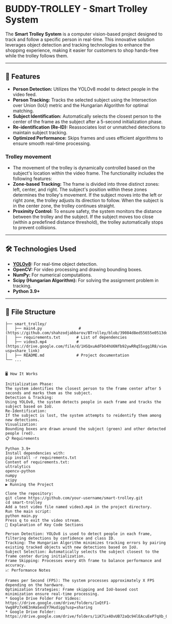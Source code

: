 # BUDDY-TROLLEY - Smart Trolley System

The **Smart Trolley System** is a computer vision-based project designed to track and follow a specific person in real-time. This innovative solution leverages object detection and tracking technologies to enhance the shopping experience, making it easier for customers to shop hands-free while the trolley follows them.




---

## 🚀 Features
- **Person Detection:** Utilizes the YOLOv8 model to detect people in the video feed.
- **Person Tracking:** Tracks the selected subject using the Intersection over Union (IoU) metric and the Hungarian Algorithm for optimal matching.
- **Subject Identification:** Automatically selects the closest person to the center of the frame as the subject after a 5-second initialization phase.
- **Re-identification (Re-ID):** Reassociates lost or unmatched detections to maintain subject tracking.
- **Optimized Performance:** Skips frames and uses efficient algorithms to ensure smooth real-time processing.    
### Trolley movement     
- The movement of the trolley is dynamically controlled based on the subject's location within the video frame. The functionality includes the following features:
- **Zone-based Tracking:** The frame is divided into three distinct zones: left, center, and right. The subject's position within these zones determines the trolley's movement. If the subject moves into the left or right zone, the trolley adjusts its direction to follow. When the subject is in the center zone, the trolley continues straight.
- **Proximity Control:** To ensure safety, the system monitors the distance between the trolley and the subject. If the subject moves too close (within a predefined distance threshold), the trolley automatically stops to prevent collisions.

---

## 🛠️ Technologies Used
- **[YOLOv8](https://github.com/ultralytics/ultralytics):** For real-time object detection.
- **OpenCV:** For video processing and drawing bounding boxes.
- **NumPy:** For numerical computations.
- **Scipy (Hungarian Algorithm):** For solving the assignment problem in tracking.
- **Python 3.9+**

---

## 📂 File Structure
```plaintext
├── smart_trolley/
│   ├── main4.py                #(https://github.com/shahzodjabbarov/BTrolley/blob/39084d8ed55655e0513dd949bdbbe1b84f2c3de5/main4.py)
│   ├── requirements.txt       # List of dependencies
│   ├── video3.mp4             # (https://drive.google.com/file/d/1HSQxuAdFbO4hU6Nfb92ywRRq55xgg1R8/view?usp=share_link)
│   ├── README.md              # Project documentation
└── ...


🖥️ How It Works

Initialization Phase:
The system identifies the closest person to the frame center after 5 seconds and marks them as the subject.
Detection & Tracking:
Using YOLOv8, the system detects people in each frame and tracks the subject based on IoU.
Re-Identification:
If the subject is lost, the system attempts to reidentify them among new detections.
Visualization:
Bounding boxes are drawn around the subject (green) and other detected people (red).
📋 Requirements

Python 3.9+
Install dependencies with:
pip install -r requirements.txt
Content of requirements.txt:
ultralytics
opencv-python
numpy
scipy
▶️ Running the Project

Clone the repository:
git clone https://github.com/your-username/smart-trolley.git
cd smart-trolley
Add a test video file named video3.mp4 in the project directory.
Run the main script:
python main.py
Press q to exit the video stream.
📖 Explanation of Key Code Sections

Person Detection: YOLOv8 is used to detect people in each frame, filtering detections by confidence and class ID.
Tracking: The Hungarian Algorithm minimizes tracking errors by pairing existing tracked objects with new detections based on IoU.
Subject Selection: Automatically selects the subject closest to the frame center during initialization.
Frame Skipping: Processes every 4th frame to balance performance and accuracy.
📈 Performance Notes

Frames per Second (FPS): The system processes approximately X FPS depending on the hardware.
Optimization Strategies: Frame skipping and IoU-based cost minimization ensure real-time processing.
* Google Drive Folder For Videos: https://drive.google.com/drive/folders/1xQtF1-Vwg8Pz7xHE3nHaSexEY7Hudigg?usp=sharing
* Google Drive Folder: https://drive.google.com/drive/folders/1iK7ix4OvUB72aQc94lEAcuEeP7qXb_QQ
